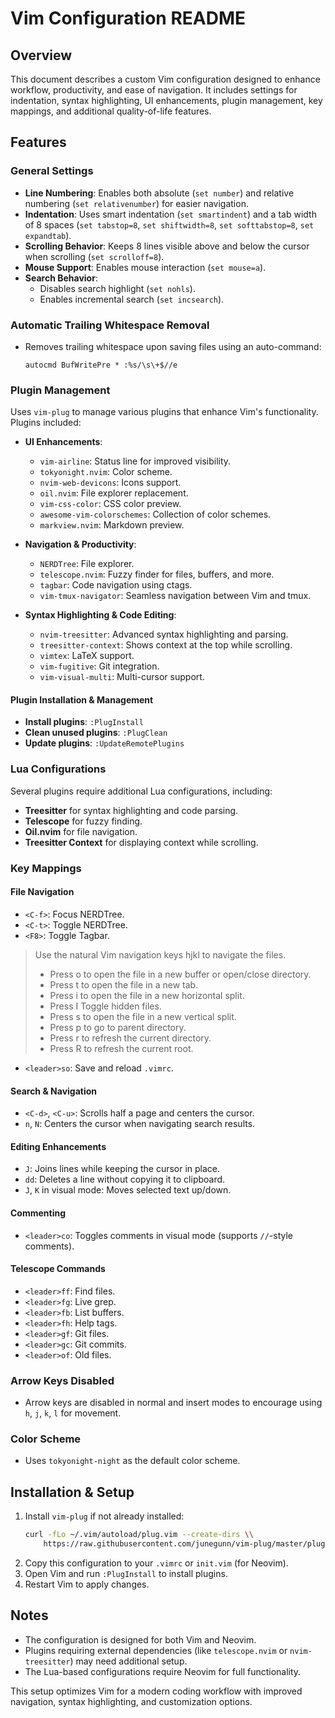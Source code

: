 # Vim Configuration README

## Overview
This document describes a custom Vim configuration designed to enhance workflow, productivity, and ease of navigation. It includes settings for indentation, syntax highlighting, UI enhancements, plugin management, key mappings, and additional quality-of-life features.

## Features

### General Settings
- **Line Numbering**: Enables both absolute (`set number`) and relative numbering (`set relativenumber`) for easier navigation.
- **Indentation**: Uses smart indentation (`set smartindent`) and a tab width of 8 spaces (`set tabstop=8`, `set shiftwidth=8`, `set softtabstop=8`, `set expandtab`).
- **Scrolling Behavior**: Keeps 8 lines visible above and below the cursor when scrolling (`set scrolloff=8`).
- **Mouse Support**: Enables mouse interaction (`set mouse=a`).
- **Search Behavior**:
  - Disables search highlight (`set nohls`).
  - Enables incremental search (`set incsearch`).

### Automatic Trailing Whitespace Removal
- Removes trailing whitespace upon saving files using an auto-command:
  ```vim
  autocmd BufWritePre * :%s/\s\+$//e
  ```

### Plugin Management
Uses `vim-plug` to manage various plugins that enhance Vim's functionality. Plugins included:
- **UI Enhancements**:
  - `vim-airline`: Status line for improved visibility.
  - `tokyonight.nvim`: Color scheme.
  - `nvim-web-devicons`: Icons support.
  - `oil.nvim`: File explorer replacement.
  - `vim-css-color`: CSS color preview.
  - `awesome-vim-colorschemes`: Collection of color schemes.
  - `markview.nvim`: Markdown preview.
  
- **Navigation & Productivity**:
  - `NERDTree`: File explorer.
  - `telescope.nvim`: Fuzzy finder for files, buffers, and more.
  - `tagbar`: Code navigation using ctags.
  - `vim-tmux-navigator`: Seamless navigation between Vim and tmux.
  
- **Syntax Highlighting & Code Editing**:
  - `nvim-treesitter`: Advanced syntax highlighting and parsing.
  - `treesitter-context`: Shows context at the top while scrolling.
  - `vimtex`: LaTeX support.
  - `vim-fugitive`: Git integration.
  - `vim-visual-multi`: Multi-cursor support.
  
#### Plugin Installation & Management
- **Install plugins**: `:PlugInstall`
- **Clean unused plugins**: `:PlugClean`
- **Update plugins**: `:UpdateRemotePlugins`

### Lua Configurations
Several plugins require additional Lua configurations, including:
- **Treesitter** for syntax highlighting and code parsing.
- **Telescope** for fuzzy finding.
- **Oil.nvim** for file navigation.
- **Treesitter Context** for displaying context while scrolling.

### Key Mappings
#### File Navigation
- `<C-f>`: Focus NERDTree.
- `<C-t>`: Toggle NERDTree.
- `<F8>`: Toggle Tagbar.
>Use the natural Vim navigation keys hjkl to navigate the files.
> - Press o to open the file in a new buffer or open/close directory.
> - Press t to open the file in a new tab. 
> - Press i to open the file in a new horizontal split.
> - Press I Toggle hidden files.
> - Press s to open the file in a new vertical split.
> - Press p to go to parent directory.
> - Press r to refresh the current directory.
> - Press R to refresh the current root.

- `<leader>so`: Save and reload `.vimrc`.

#### Search & Navigation
- `<C-d>`, `<C-u>`: Scrolls half a page and centers the cursor.
- `n`, `N`: Centers the cursor when navigating search results.

#### Editing Enhancements
- `J`: Joins lines while keeping the cursor in place.
- `dd`: Deletes a line without copying it to clipboard.
- `J`, `K` in visual mode: Moves selected text up/down.

#### Commenting
- `<leader>co`: Toggles comments in visual mode (supports `//`-style comments).

#### Telescope Commands
- `<leader>ff`: Find files.
- `<leader>fg`: Live grep.
- `<leader>fb`: List buffers.
- `<leader>fh`: Help tags.
- `<leader>gf`: Git files.
- `<leader>gc`: Git commits.
- `<leader>of`: Old files.

### Arrow Keys Disabled
- Arrow keys are disabled in normal and insert modes to encourage using `h`, `j`, `k`, `l` for movement.

### Color Scheme
- Uses `tokyonight-night` as the default color scheme.

## Installation & Setup
1. Install `vim-plug` if not already installed:
   ```sh
   curl -fLo ~/.vim/autoload/plug.vim --create-dirs \\
       https://raw.githubusercontent.com/junegunn/vim-plug/master/plug.vim
   ```
2. Copy this configuration to your `.vimrc` or `init.vim` (for Neovim).
3. Open Vim and run `:PlugInstall` to install plugins.
4. Restart Vim to apply changes.

## Notes
- The configuration is designed for both Vim and Neovim.
- Plugins requiring external dependencies (like `telescope.nvim` or `nvim-treesitter`) may need additional setup.
- The Lua-based configurations require Neovim for full functionality.

This setup optimizes Vim for a modern coding workflow with improved navigation, syntax highlighting, and customization options.


